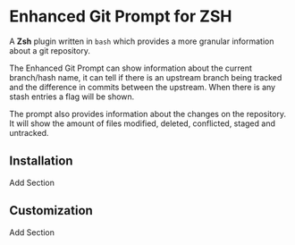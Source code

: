 # Enhanced Git Prompt for ZSH

A __Zsh__ plugin written in `bash` which provides a more granular information about a git repository.

The Enhanced Git Prompt can show information about the current branch/hash name, it can tell if there is an upstream branch being tracked and the difference in commits between the upstream. When there is any stash entries a flag will be shown.

The prompt also provides information about the changes on the repository. It will show the amount of files modified, deleted, conflicted, staged and untracked.

## Installation

Add Section

## Customization

Add Section
